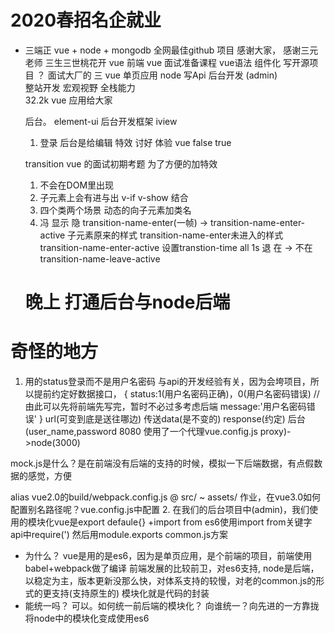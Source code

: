 # 2020春招名企就业
- 三端正 vue + node + mongodb 全网最佳github 项目
    感谢大家， 感谢三元老师
    三生三世桃花开  vue 前端
    vue 面试准备课程 
    vue语法  组件化  写开源项目 ？
    面试大厂的 
    三  vue 单页应用   node 写Api    后台开发 (admin)   
    整站开发  宏观视野  全栈能力   
    32.2k  vue   应用给大家

    后台。
    element-ui  后台开发框架   iview
    1. 登录
    后台是给编辑 特效 讨好 体验
    vue false true

    transition vue 的面试初期考题 
    为了方便的加特效  
    1. 不会在DOM里出现 
    2. 子元素上会有进与出  v-if v-show 结合
    3. 四个类两个场景 动态的向子元素加类名
    4. 冯 显示 隐  transition-name-enter(一帧) -> transition-name-enter-active   子元素原来的样式  transition-name-enter未进入的样式 transition-name-enter-active  设置transtion-time all 1s
    退  在 -> 不在  transition-name-leave-active 

    # 晚上 打通后台与node后端
# 奇怪的地方
1. 用的status登录而不是用户名密码
与api的开发经验有关，因为会垮项目，所以提前约定好数据接口，
{
    status:1(用户名密码正确)，0(用户名密码错误) //由此可以先将前端先写完，暂时不必过多考虑后端
    message:'用户名密码错误'
} url(可变到底是送往哪边) 传送data(是不变的) response(约定)
后台(user_name,password 8080 使用了一个代理vue.config.js proxy)->node(3000)

mock.js是什么？是在前端没有后端的支持的时候，模拟一下后端数据，有点假数据的感觉，方便

alias vue2.0的build/webpack.config.js
@ src/
~ assets/
作业，在vue3.0如何配置别名路径呢？vue.config.js中配置
2. 在我们的后台项目中(admin)，我们使用的模块化vue是export defaule{} +import from
es6使用import from关键字
api中require(') 然后用module.exports common.js方案
- 为什么？
vue是用的是es6，因为是单页应用，是个前端的项目，前端使用babel+webpack做了编译 
前端发展的比较前卫，对es6支持,
node是后端，以稳定为主，版本更新没那么快，对体系支持的较慢，对老的common.js的形式的更支持(支持原生的)
模块化就是代码的封装
- 能统一吗？
可以。如何统一前后端的模块化？
向谁统一？向先进的一方靠拢
将node中的模块化变成使用es6